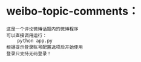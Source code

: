 # weibo-topic-comments：

	这是一个评论微博话题内的微博程序
	可以直接调用运行：
		python app.py
	根据提示登录账号配置选项后开始使用
	登录只支持无码登录！